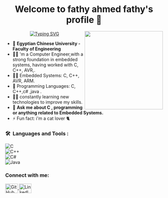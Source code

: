 <h1 align="center">Welcome to fathy ahmed fathy's profile 👋 </h1>
<img width="250" align="right" src="https://c.tenor.com/_DOBjnGspYAAAAAM/code-coding.gif">

<p align="center">
<a href="https://git.io/typing-svg">
  <img src="https://readme-typing-svg.demolab.com?font=Fira+Code&pause=1000&color=EEC7E1&center=true&vCenter=true&random=false&width=435&lines=An+Embedded+Systems+Engineer+from+Egypt.;A+Software+Engineer+!;Always+learn+new+things+!" alt="Typing SVG" />
</a>


- 🏢 **Egyptian Chinese University - Faculty of Engineering**
- 👷‍♂️  'm a Computer Engineer,with a strong foundation in embedded systems, having worked with C, C++, AVR,.
- 👨‍💻  Embedded Systems: C, C++, AVR, ARM.
- 🌱  Programming Languages: C, C++,c# ,java .
- 👨‍💻  constantly learning new technologies to improve my skills.
- 💬 **Ask me about  C , programming or anything related to  Embedded Systems.**
- ⚡ Fun fact: i'm a cat lover 🐈

### 🛠 &nbsp;Languages and Tools :
![C](https://img.shields.io/badge/-C-%2300599C?style=flat-square&logo=c&logoColor=ffffff)  
![C++](https://img.shields.io/badge/-C++-%2300599C?style=flat-square&logo=c%2B%2B&logoColor=ffffff)  
![C#](https://img.shields.io/badge/-C%23-239120?style=flat-square&logo=c-sharp&logoColor=ffffff)  
![Java](https://img.shields.io/badge/-Java-%23ED8B00?style=flat-square&logo=java&logoColor=ffffff)  



<h3 align="left">Connect with me:</h3>
<p align="left">
  <a href="https://github.com/fathy20" target="blank">
    <img align="center" src="https://raw.githubusercontent.com/rahuldkjain/github-profile-readme-generator/master/src/images/icons/Social/github.svg" alt="GitHub Profile" height="30" width="40" />
  </a>
  <a href="https://www.linkedin.com/feed/" target="blank">
    <img align="center" src="https://raw.githubusercontent.com/rahuldkjain/github-profile-readme-generator/master/src/images/icons/Social/linked-in-alt.svg" alt="LinkedIn Profile" height="30" width="40" />
  </a>
</p>
